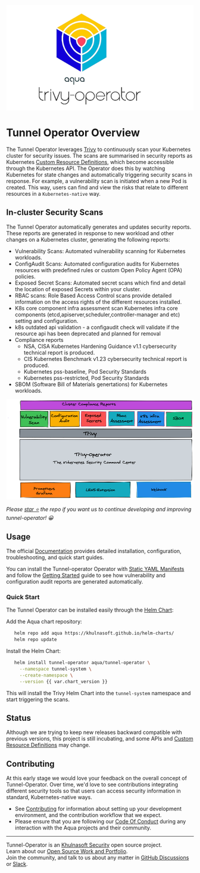 ![Tunnel-operator logo](./images/tunnel-operator-logo.png)

# Tunnel Operator Overview

The Tunnel Operator leverages [Trivy](https://github.com/aquasecurity/trivy) to continuously scan your Kubernetes cluster for security issues. The scans are summarised in security reports as Kubernetes [Custom Resource Definitions](crd), which become accessible through the Kubernetes API. The Operator does this by watching Kubernetes for state changes and automatically triggering security scans in response. For example, a vulnerability scan is initiated when a new Pod is created.
This way, users can find and view the risks that relate to different resources in a `Kubernetes-native` way.

## In-cluster Security Scans 

The Tunnel Operator automatically generates and updates security reports. These reports are generated in response to new workload and other changes on a Kubernetes cluster, generating the following reports:

- Vulnerability Scans: Automated vulnerability scanning for Kubernetes workloads.
- ConfigAudit Scans: Automated configuration audits for Kubernetes resources with predefined rules or custom Open Policy Agent (OPA) policies.
- Exposed Secret Scans: Automated secret scans which find and detail the location of exposed Secrets within your cluster.
- RBAC scans: Role Based Access Control scans provide detailed information on the access rights of the different resources installed.
- K8s core component infra assessment scan Kubernetes infra core components (etcd,apiserver,scheduler,controller-manager and etc) setting and configuration.
- k8s outdated api validation - a configaudit check will validate if the resource api has been deprecated and planned for removal 
- Compliance reports
  - NSA, CISA Kubernetes Hardening Guidance v1.1 cybersecurity technical report is produced.
  - CIS Kubernetes Benchmark v1.23 cybersecurity technical report is produced.
  - Kubernetes pss-baseline, Pod Security Standards
  - Kubernetes pss-restricted, Pod Security Standards
- SBOM (Software Bill of Materials genertations) for Kubernetes workloads.

<p align="center">
<img src="./images/tunnel-operator-overview.png" alt="Tunnel-operator Overview"/>
</p>

_Please [star ⭐](https://github.com/khulnasoft/tunnel-operator/stargazers) the repo if you want us to continue developing and improving tunnel-operator! 😀_

## Usage

The official [Documentation] provides detailed installation, configuration, troubleshooting, and quick start guides.

You can install the Tunnel-operator Operator with [Static YAML Manifests] and follow the [Getting Started][getting-started-operator]
guide to see how vulnerability and configuration audit reports are generated automatically.

### Quick Start

The Tunnel Operator can be installed easily through the [Helm Chart](./getting-started/installation/helm.md):

Add the Aqua chart repository:

```sh
   helm repo add aqua https://khulnasoft.github.io/helm-charts/
   helm repo update
```

Install the Helm Chart:

```sh
   helm install tunnel-operator aqua/tunnel-operator \
     --namespace tunnel-system \
     --create-namespace \
     --version {{ var.chart_version }}
```

This will install the Trivy Helm Chart into the `tunnel-system` namespace and start triggering the scans.

## Status

Although we are trying to keep new releases backward compatible with previous versions, this project is still incubating,
and some APIs and [Custom Resource Definitions] may change.

## Contributing

At this early stage we would love your feedback on the overall concept of Tunnel-Operator. Over time, we'd love to see
contributions integrating different security tools so that users can access security information in standard,
Kubernetes-native ways.

* See [Contributing] for information about setting up your development environment, and the contribution workflow that
  we expect.
* Please ensure that you are following our [Code Of Conduct](https://github.com/aquasecurity/community/blob/main/CODE_OF_CONDUCT.md) during any interaction with the Aqua projects and their community.

---
Tunnel-Operator is an [Khulnasoft Security](https://khulnasoft.com) open source project.  
Learn about our [Open Source Work and Portfolio].  
Join the community, and talk to us about any matter in [GitHub Discussions] or [Slack].

[release-img]: https://img.shields.io/github/release/khulnasoft/tunnel-operator.svg?logo=github
[release]: https://github.com/khulnasoft/tunnel-operator/releases
[action-build-img]: https://github.com/khulnasoft/tunnel-operator/actions/workflows/build.yaml/badge.svg
[action-build]: https://github.com/khulnasoft/tunnel-operator/actions/workflows/build.yaml
[action-release-snapshot-img]: https://github.com/khulnasoft/tunnel-operator/actions/workflows/release-snapshot.yaml/badge.svg
[action-release-snapshot]: https://github.com/khulnasoft/tunnel-operator/actions/workflows/release-snapshot.yaml
[cov-img]: https://codecov.io/github/khulnasoft/tunnel-operator/branch/main/graph/badge.svg
[cov]: https://codecov.io/github/khulnasoft/tunnel-operator
[report-card-img]: https://goreportcard.com/badge/github.com/khulnasoft/tunnel-operator
[report-card]: https://goreportcard.com/report/github.com/khulnasoft/tunnel-operator
[license-img]: https://img.shields.io/github/license/khulnasoft/tunnel-operator.svg
[license]: https://github.com/khulnasoft/tunnel-operator/blob/main/LICENSE
[github-all-releases-img]: https://img.shields.io/github/downloads/khulnasoft/tunnel-operator/total?logo=github
[docker-pulls-tunnel-operator]: https://img.shields.io/docker/pulls/khulnasoft/tunnel-operator?logo=docker&label=docker%20pulls%20%2F%20trivy%20operator
[Contributing]: ../CONTRIBUTING.md
[GitHub Discussions]: https://github.com/khulnasoft/tunnel-operator/discussions
[Slack]: https://slack.aquasec.com/
[Open Source Work and Portfolio]: https://www.aquasec.com/products/open-source-projects/

[Custom Resource Definitions]: https://khulnasoft.github.io/tunnel-operator/latest/docs/crds/
[Go module]: https://pkg.go.dev/github.com/khulnasoft/tunnel-operator/pkg
[Documentation]: https://khulnasoft.github.io/tunnel-operator/latest
[Static YAML Manifests]: https://khulnasoft.github.io/tunnel-operator/latest/getting-started/installation/kubectl/
[getting-started-operator]: https://khulnasoft.github.io/tunnel-operator/latest/
[Kubernetes operator]: https://khulnasoft.github.io/tunnel-operator/latest

[Lens Extension]: https://github.com/khulnasoft/tunnel-operator-lens-extension
[kubectl]: https://kubernetes.io/docs/reference/kubectl